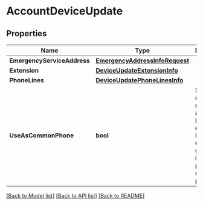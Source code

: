 # AccountDeviceUpdate

## Properties

Name | Type | Description | Notes
------------ | ------------- | ------------- | -------------
**EmergencyServiceAddress** | [**EmergencyAddressInfoRequest**](EmergencyAddressInfoRequest.md) |  | [optional] 
**Extension** | [**DeviceUpdateExtensionInfo**](DeviceUpdateExtensionInfo.md) |  | [optional] 
**PhoneLines** | [**DeviceUpdatePhoneLinesInfo**](DeviceUpdatePhoneLinesInfo.md) |  | [optional] 
**UseAsCommonPhone** | **bool** | Supported only for devices assigned to Limited extensions. If true, enables users to log in to this phone as a common phone. | [optional] 

[[Back to Model list]](../README.md#documentation-for-models) [[Back to API list]](../README.md#documentation-for-api-endpoints) [[Back to README]](../README.md)


